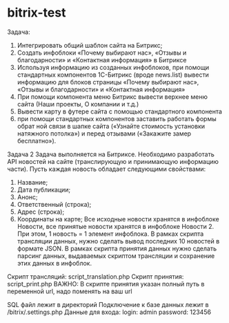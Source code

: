 # bitrix-test

Задача:
1)	Интегрировать общий шаблон сайта на Битрикс;
2)	Создать инфоблоки «Почему выбирают нас», «Отзывы и благодарности» и «Контактная информация» в Битриксе 
3)	Используя информацию из созданных инфоблоков, при помощи стандартных компонентов 1С-Битрикс (вроде news.list) вывести информацию для блоков страницы «Почему выбирают нас», «Отзывы и благодарности» и «Контактная информация»
4)	При помощи компонента меню Битрикс вывести верхнее меню сайта (Наши проекты, О компании и т.д.)
5)	Вывести карту в футере сайта с помощью стандартного компонента
6)	при помощи стандартных компонентов заставить работать формы обрат 	ной связи в шапке сайта («Узнайте стоимость установки натяжного потолка») и перед отзывами («Закажите замер бесплатно»).

Задача 2
Задача выполняется на Битриксе.
Необходимо разработать API новостей на сайте (транслирующую и принимающую информацию части). Пусть каждая новость обладает следующими свойствами:
1)	Название;
2)	Дата публикации;
3)	Анонс;
4)	Ответственный (строка);
5)	Адрес (строка);
6)	Координаты на карте;
Все исходные новости хранятся в инфоблоке Новости, все принятые новости хранятся в инфоблоке Новости 2. При этом, 1 новость = 1 элемент инфоблока.
В рамках скрипта трансляции данных, нужно сделать вывод последних 10 новостей в формате JSON.
В рамках скрипта принятия данных нужно сделать парсинг данных, выдаваемых скриптом трансляции и сохранение этих данных в инфоблок.

Скрипт трансляций: script_translation.php 
Скрипт принятия: script_print.php 
ВАЖНО: В скрипте принятия указан полный путь в переменной url, надо поменять на ваш url

SQL файл лежит в директорий
Подключение к базе данных лежит в /bitrix/.settings.php
Данные для входа:
login: admin
password: 123456

